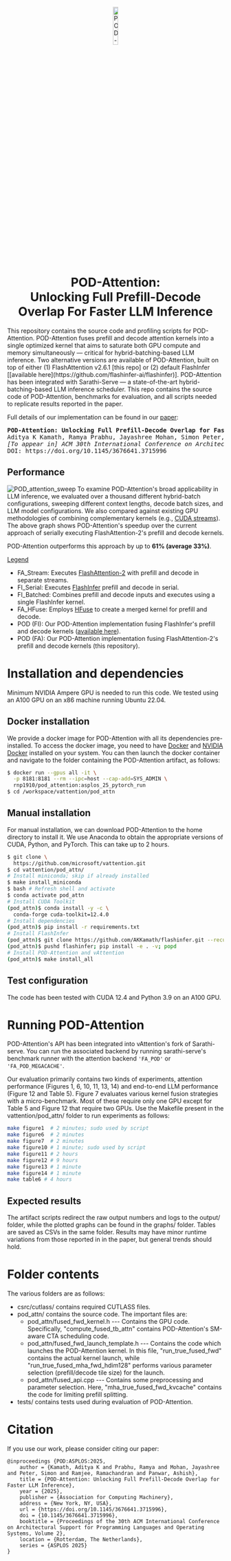 <p align="center">
  <picture>
    <img alt="POD-Attention" src="https://github.com/user-attachments/assets/61c10fd0-66fe-4cd7-8790-97f50fe5f2ad" width=15%>
  </picture>
</p>

<h1 align="center">
POD-Attention: <br> Unlocking Full Prefill-Decode Overlap 
	For Faster LLM Inference
</h1>
This repository contains the source code and profiling scripts for POD-Attention. POD-Attention fuses prefill and decode attention kernels into a single optimized kernel that aims to saturate both GPU compute and memory simultaneously &mdash; critical for hybrid-batching-based LLM inference.
Two alternative versions are available of POD-Attention, built on top of either (1) FlashAttention v2.6.1 [this repo] or (2) default FlashInfer [[available here](https://github.com/flashinfer-ai/flashinfer)]. POD-Attention has been integrated with Sarathi-Serve &mdash; a state-of-the-art hybrid-batching-based LLM inference scheduler. This repo contains the source code of POD-Attention, benchmarks for evaluation, and all scripts needed to replicate results reported in the paper.

Full details of our implementation can be found in our [paper](https://arxiv.org/abs/2410.18038):
<pre>
<b>POD-Attention: Unlocking Full Prefill-Decode Overlap for Faster LLM Inference</b>
Aditya K Kamath, Ramya Prabhu, Jayashree Mohan, Simon Peter, Ramachandran Ramjee, Ashish Panwar
<i>[To appear in] ACM 30th International Conference on Architectural Support for Programming Languages and Operating Systems (ASPLOS), 2025</i>
DOI: https://doi.org/10.1145/3676641.3715996
</pre>

## Performance
![POD_attention_sweep](https://github.com/user-attachments/assets/f5d90c6f-4b73-435c-8be5-23dc3fbed7f1)
To examine POD-Attention's broad applicability in LLM inference, we evaluated over a thousand different hybrid-batch configurations, sweeping different context lengths, decode batch sizes, and LLM model configurations.
We also compared against existing GPU methodologies of combining complementary kernels (e.g., [CUDA streams](https://developer.nvidia.com/blog/gpu-pro-tip-cuda-7-streams-simplify-concurrency/)).
The above graph shows POD-Attention's speedup over the current approach of serially executing FlashAttention-2's prefill and decode kernels. 

POD-Attention outperforms this approach by up to <b>61% (average 33%)</b>.

<u>Legend</u>
* FA_Stream: Executes [FlashAttention-2](https://github.com/Dao-AILab/flash-attention) with prefill and decode in separate streams.   
* FI_Serial: Executes [FlashInfer](https://github.com/flashinfer-ai/flashinfer) prefill and decode in serial.   
* FI_Batched: Combines prefill and decode inputs and executes using a single FlashInfer kernel.   
* FA_HFuse: Employs [HFuse](https://github.com/aoli-al/HFuse) to create a merged kernel for prefill and decode.   
* POD (FI): Our POD-Attention implementation fusing FlashInfer's prefill and decode kernels ([available here](https://github.com/AKKamath/flashinfer/)).   
* POD (FA): Our POD-Attention implementation fusing FlashAttention-2's prefill and decode kernels (this repository).   

# Installation and dependencies
Minimum NVIDIA Ampere GPU is needed to run this code. We tested using an A100 GPU on an x86 machine running Ubuntu 22.04.

## Docker installation 
We provide a docker image for POD-Attention with all its dependencies pre-installed. To access the docker image, you need to have [Docker](https://docs.docker.com/engine/installation/) and [NVIDIA Docker](https://github.com/NVIDIA/nvidia-docker/) installed on your system. You can then launch the docker container and navigate to the folder containing the POD-Attention artifact, as follows:
```sh
$ docker run --gpus all -it \
  -p 8181:8181 --rm --ipc=host --cap-add=SYS_ADMIN \
  rnp1910/pod_attention:asplos_25_pytorch_run
$ cd /workspace/vattention/pod_attn  
```

## Manual installation
For manual installation, we can download POD-Attention to the home directory to install it. 
We use Anaconda to obtain the appropriate versions of CUDA, Python, and PyTorch. 
This can take up to 2 hours.
```sh
$ git clone \
  https://github.com/microsoft/vattention.git
$ cd vattention/pod_attn/
# Install miniconda; skip if already installed
$ make install_miniconda
$ bash # Refresh shell and activate
$ conda activate pod_attn
# Install CUDA Toolkit
(pod_attn)$ conda install -y -c \
  conda-forge cuda-toolkit=12.4.0
# Install dependencies
(pod_attn)$ pip install -r requirements.txt
# Install FlashInfer
(pod_attn)$ git clone https://github.com/AKKamath/flashinfer.git --recursive
(pod_attn)$ pushd flashinfer; pip install -e . -v; popd
# Install POD-Attention and vAttention
(pod_attn)$ make install_all
```

## Test configuration
The code has been tested with CUDA 12.4 and Python 3.9 on an A100 GPU.

# Running POD-Attention

POD-Attention's API has been integrated into vAttention's fork of Sarathi-serve. You can run the associated backend by running sarathi-serve's benchmark runner with the attention backend `'FA_POD'` or `'FA_POD_MEGACACHE'`.

Our evaluation primarily contains two kinds of experiments, attention performance (Figures 1, 6, 10, 11, 13, 14) and end-to-end LLM performance (Figure 12 and Table 5). 
Figure 7 evaluates various kernel fusion strategies with a micro-benchmark. Most of these require only one GPU except for Table 5 and Figure 12 that require two GPUs. Use the Makefile present in the vattention/pod_attn/ folder to run experiments as follows:

```sh
make figure1  # 2 minutes; sudo used by script
make figure6  # 2 minutes
make figure7  # 2 minutes
make figure10 # 1 minute; sudo used by script
make figure11 # 2 hours
make figure12 # 9 hours
make figure13 # 1 minute
make figure14 # 1 minute
make table6 # 4 hours
```

## Expected results
The artifact scripts redirect the raw output numbers and logs to the output/ folder, while the plotted graphs can be found in the graphs/ folder. Tables are saved as CSVs in the same folder. Results may have minor runtime variations from those reported in in the paper, but general trends should hold.

# Folder contents
The various folders are as follows:
* csrc/cutlass/ contains required CUTLASS files.
* pod_attn/ contains the source code. The important files are:
	* pod_attn/fused_fwd_kernel.h --- Contains the GPU code. Specifically, "compute_fused_tb_attn" contains POD-Attention's SM-aware CTA scheduling code.
	* pod_attn/fused_fwd_launch_template.h --- Contains the code which launches the POD-Attention kernel. In this file, "run_true_fused_fwd" contains the actual kernel launch, while "run_true_fused_mha_fwd_hdim128" performs various parameter selection (prefill/decode tile size) for the launch.
	* pod_attn/fused_api.cpp --- Contains some preprocessing and parameter selection. Here, "mha_true_fused_fwd_kvcache" contains the code for limiting prefill splitting.
* tests/ contains tests used during evaluation of POD-Attention.

# Citation
If you use our work, please consider citing our paper:
```
@inproceedings {POD:ASPLOS:2025, 
	author = {Kamath, Aditya K and Prabhu, Ramya and Mohan, Jayashree and Peter, Simon and Ramjee, Ramachandran and Panwar, Ashish}, 
	title = {POD-Attention: Unlocking Full Prefill-Decode Overlap for Faster LLM Inference}, 
	year = {2025},
	publisher = {Association for Computing Machinery}, 
	address = {New York, NY, USA}, 
	url = {https://doi.org/10.1145/3676641.3715996}, 
	doi = {10.1145/3676641.3715996}, 
	booktitle = {Proceedings of the 30th ACM International Conference on Architectural Support for Programming Languages and Operating Systems, Volume 2}, 
	location = {Rotterdam, The Netherlands}, 
	series = {ASPLOS 2025}
} 
```
